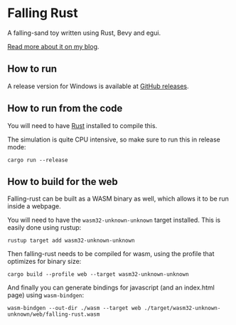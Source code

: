 # Falling Rust

A falling-sand toy written using Rust, Bevy and egui.

[Read more about it on my blog](https://www.basvs.dev/projects/falling-rust).

## How to run

A release version for Windows is available at [GitHub releases](https://github.com/grunnt/falling-rust/releases).

## How to run from the code

You will need to have [Rust](https://www.rust-lang.org) installed to compile this. 

The simulation is quite CPU intensive, so make sure to run this in release mode:

```
cargo run --release
```

## How to build for the web

Falling-rust can be built as a WASM binary as well, which allows it to be run inside a webpage.

You will need to have the `wasm32-unknown-unknown` target installed. This is easily done using rustup:
```
rustup target add wasm32-unknown-unknown
```

Then falling-rust needs to be compiled for wasm, using the profile that optimizes for binary size:
```
cargo build --profile web --target wasm32-unknown-unknown
```

And finally you can generate bindings for javascript (and an index.html page) using `wasm-bindgen`:
```
wasm-bindgen --out-dir ./wasm --target web ./target/wasm32-unknown-unknown/web/falling-rust.wasm
```

